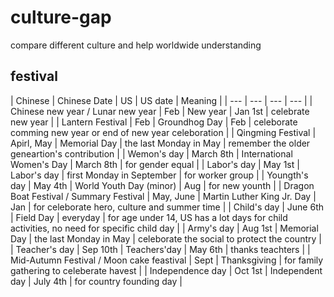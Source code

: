 # culture-gap

compare different culture and help worldwide understanding

## festival

| Chinese | Chinese Date | US | US date | Meaning |
| --- | --- | --- | --- | 
| Chinese new year / Lunar new year | Feb | New year | Jan 1st | celebrate new year |
| Lantern Festival | Feb | Groundhog Day | Feb | celeborate comming new year or end of new year celeboration |
| Qingming Festival | Apirl, May | Memorial Day | the last Monday in May | remember the older geneartion's contribution |
| Wemon's day | March 8th | International Women's Day | March 8th | for gender equal |
| Labor's day | May 1st | Labor's day | first Monday in September | for worker group |
| Youngth's day | May 4th | World Youth Day (minor) | Aug | for new younth |
| Dragon Boat Festival / Summary Festival | May, June | Martin Luther King Jr. Day | Jan | for celeborate hero, culture and summer time |
| Child's day | June 6th | Field Day | everyday | for age under 14, US has a lot days for child activities, no need for specific child day |
| Army's day | Aug 1st | Memorial Day | the last Monday in May | celeborate the social to protect the country |
| Teacher's day | Sep 10th | Teachers'day | May 6th | thanks teachters |
| Mid-Autumn Festival / Moon cake feastival | Sept | Thanksgiving | for family gathering to celeberate havest |
| Independence day | Oct 1st | Independent day | July 4th | for country founding day |
